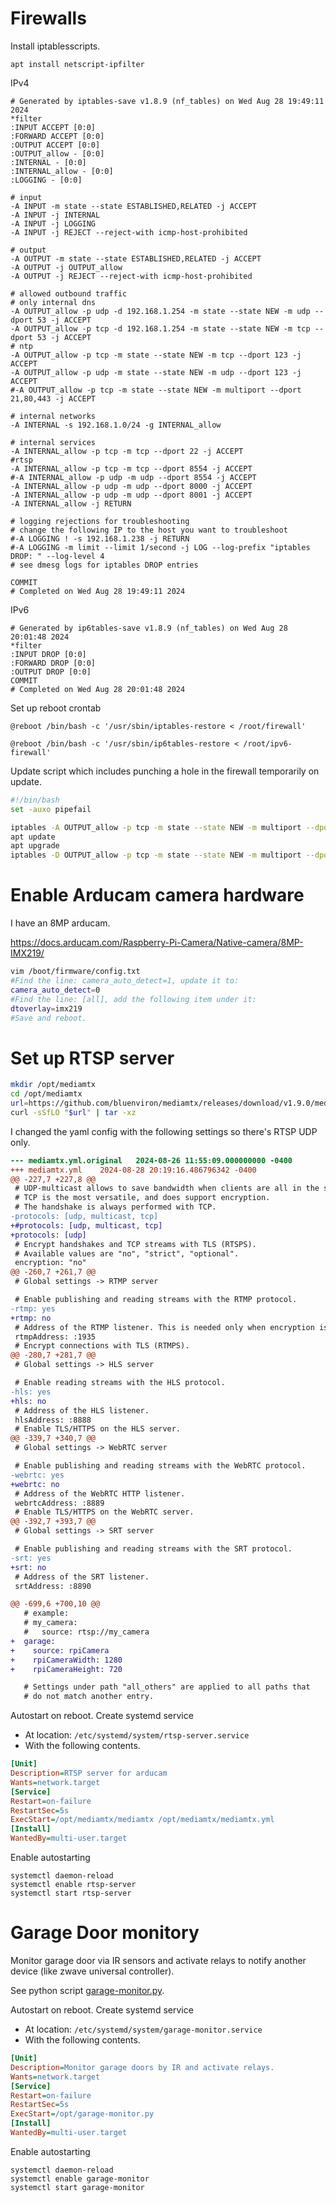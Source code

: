 # Firewalls

Install iptablesscripts.

```
apt install netscript-ipfilter
```

IPv4

```
# Generated by iptables-save v1.8.9 (nf_tables) on Wed Aug 28 19:49:11 2024
*filter
:INPUT ACCEPT [0:0]
:FORWARD ACCEPT [0:0]
:OUTPUT ACCEPT [0:0]
:OUTPUT_allow - [0:0]
:INTERNAL - [0:0]
:INTERNAL_allow - [0:0]
:LOGGING - [0:0]

# input
-A INPUT -m state --state ESTABLISHED,RELATED -j ACCEPT
-A INPUT -j INTERNAL
-A INPUT -j LOGGING
-A INPUT -j REJECT --reject-with icmp-host-prohibited

# output
-A OUTPUT -m state --state ESTABLISHED,RELATED -j ACCEPT
-A OUTPUT -j OUTPUT_allow
-A OUTPUT -j REJECT --reject-with icmp-host-prohibited

# allowed outbound traffic
# only internal dns
-A OUTPUT_allow -p udp -d 192.168.1.254 -m state --state NEW -m udp --dport 53 -j ACCEPT
-A OUTPUT_allow -p tcp -d 192.168.1.254 -m state --state NEW -m tcp --dport 53 -j ACCEPT
# ntp
-A OUTPUT_allow -p tcp -m state --state NEW -m tcp --dport 123 -j ACCEPT
-A OUTPUT_allow -p udp -m state --state NEW -m udp --dport 123 -j ACCEPT
#-A OUTPUT_allow -p tcp -m state --state NEW -m multiport --dport 21,80,443 -j ACCEPT

# internal networks
-A INTERNAL -s 192.168.1.0/24 -g INTERNAL_allow

# internal services
-A INTERNAL_allow -p tcp -m tcp --dport 22 -j ACCEPT
#rtsp
-A INTERNAL_allow -p tcp -m tcp --dport 8554 -j ACCEPT
#-A INTERNAL_allow -p udp -m udp --dport 8554 -j ACCEPT
-A INTERNAL_allow -p udp -m udp --dport 8000 -j ACCEPT
-A INTERNAL_allow -p udp -m udp --dport 8001 -j ACCEPT
-A INTERNAL_allow -j RETURN

# logging rejections for troubleshooting
# change the following IP to the host you want to troubleshoot
#-A LOGGING ! -s 192.168.1.238 -j RETURN
#-A LOGGING -m limit --limit 1/second -j LOG --log-prefix "iptables DROP: " --log-level 4
# see dmesg logs for iptables DROP entries

COMMIT
# Completed on Wed Aug 28 19:49:11 2024
```

IPv6

```
# Generated by ip6tables-save v1.8.9 (nf_tables) on Wed Aug 28 20:01:48 2024
*filter
:INPUT DROP [0:0]
:FORWARD DROP [0:0]
:OUTPUT DROP [0:0]
COMMIT
# Completed on Wed Aug 28 20:01:48 2024
```


Set up reboot crontab

```
@reboot /bin/bash -c '/usr/sbin/iptables-restore < /root/firewall'

@reboot /bin/bash -c '/usr/sbin/ip6tables-restore < /root/ipv6-firewall'
```

Update script which includes punching a hole in the firewall temporarily on
update.

```bash
#!/bin/bash
set -auxo pipefail

iptables -A OUTPUT_allow -p tcp -m state --state NEW -m multiport --dport 21,80,443 -j ACCEPT
apt update
apt upgrade
iptables -D OUTPUT_allow -p tcp -m state --state NEW -m multiport --dport 21,80,443 -j ACCEPT
```

# Enable Arducam camera hardware

I have an 8MP arducam.

https://docs.arducam.com/Raspberry-Pi-Camera/Native-camera/8MP-IMX219/

```bash
vim /boot/firmware/config.txt
#Find the line: camera_auto_detect=1, update it to:
camera_auto_detect=0
#Find the line: [all], add the following item under it:
dtoverlay=imx219
#Save and reboot.
```

# Set up RTSP server

```bash
mkdir /opt/mediamtx
cd /opt/mediamtx
url=https://github.com/bluenviron/mediamtx/releases/download/v1.9.0/mediamtx_v1.9.0_linux_arm64v8.tar.gz
curl -sSfLO "$url" | tar -xz
```

I changed the yaml config with the following settings so there's RTSP UDP only.

```diff
--- mediamtx.yml.original	2024-08-26 11:55:09.000000000 -0400
+++ mediamtx.yml	2024-08-28 20:19:16.486796342 -0400
@@ -227,7 +227,8 @@
 # UDP-multicast allows to save bandwidth when clients are all in the same LAN.
 # TCP is the most versatile, and does support encryption.
 # The handshake is always performed with TCP.
-protocols: [udp, multicast, tcp]
+#protocols: [udp, multicast, tcp]
+protocols: [udp]
 # Encrypt handshakes and TCP streams with TLS (RTSPS).
 # Available values are "no", "strict", "optional".
 encryption: "no"
@@ -260,7 +261,7 @@
 # Global settings -> RTMP server

 # Enable publishing and reading streams with the RTMP protocol.
-rtmp: yes
+rtmp: no
 # Address of the RTMP listener. This is needed only when encryption is "no" or "optional".
 rtmpAddress: :1935
 # Encrypt connections with TLS (RTMPS).
@@ -280,7 +281,7 @@
 # Global settings -> HLS server

 # Enable reading streams with the HLS protocol.
-hls: yes
+hls: no
 # Address of the HLS listener.
 hlsAddress: :8888
 # Enable TLS/HTTPS on the HLS server.
@@ -339,7 +340,7 @@
 # Global settings -> WebRTC server

 # Enable publishing and reading streams with the WebRTC protocol.
-webrtc: yes
+webrtc: no
 # Address of the WebRTC HTTP listener.
 webrtcAddress: :8889
 # Enable TLS/HTTPS on the WebRTC server.
@@ -392,7 +393,7 @@
 # Global settings -> SRT server

 # Enable publishing and reading streams with the SRT protocol.
-srt: yes
+srt: no
 # Address of the SRT listener.
 srtAddress: :8890

@@ -699,6 +700,10 @@
   # example:
   # my_camera:
   #   source: rtsp://my_camera
+  garage:
+    source: rpiCamera
+    rpiCameraWidth: 1280
+    rpiCameraHeight: 720

   # Settings under path "all_others" are applied to all paths that
   # do not match another entry.
```

Autostart on reboot.  Create systemd service

* At location: `/etc/systemd/system/rtsp-server.service`
* With the following contents.

```ini
[Unit]
Description=RTSP server for arducam
Wants=network.target
[Service]
Restart=on-failure
RestartSec=5s
ExecStart=/opt/mediamtx/mediamtx /opt/mediamtx/mediamtx.yml
[Install]
WantedBy=multi-user.target
```

Enable autostarting

```
systemctl daemon-reload
systemctl enable rtsp-server
systemctl start rtsp-server
```

# Garage Door monitory

Monitor garage door via IR sensors and activate relays to notify another device
(like zwave universal controller).

See python script [garage-monitor.py][script].

Autostart on reboot.  Create systemd service

* At location: `/etc/systemd/system/garage-monitor.service`
* With the following contents.

```ini
[Unit]
Description=Monitor garage doors by IR and activate relays.
Wants=network.target
[Service]
Restart=on-failure
RestartSec=5s
ExecStart=/opt/garage-monitor.py
[Install]
WantedBy=multi-user.target
```

Enable autostarting

```
systemctl daemon-reload
systemctl enable garage-monitor
systemctl start garage-monitor
```

[script]: https://github.com/samrocketman/home/blob/main/raspi/garage-monitor.py

